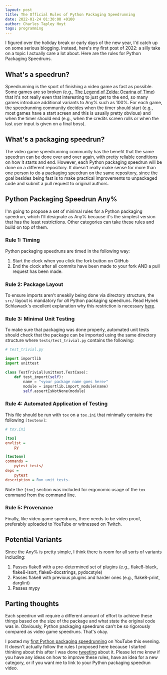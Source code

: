 ```yaml
---
layout: post
title: The Official Rules of Python Packaging Speedrunning
date: 2022-01-24 01:30:00 +0100
author: Charles Tapley Hoyt
tags: programming
---
```

I figured over the holiday break or early days of the new year, I'd catch up on
some serious blogging. Instead, here's my first post of 2022: a silly take on
a topic I actually care a lot about. Here are the rules for Python Packaging
Speedruns.

## What's a speedrun?

Speedrunning is the sport of finishing a video game as fast as possible. Some
games are so broken 
(e.g., [The Legend of Zelda: Ocarina of Time](https://www.speedrun.com/oot))
that it's not really even that interesting to just get to the end, so many
games introduce additional variants to Any% such as 100%. For each game,
the speedrunning community decides when the timer should start (e.g., most games
have a start screen and this is usually pretty obvious) and when the timer
should end (e.g., when the credits screen rolls or when the last user input
is given on a final boss). 

## What's a packaging speedrun?

The video game speedrunning community has the benefit that the
same speedrun can be done over and over again, with pretty reliable conditions
on how it starts and end. However, each Python packaging speedrun will be
done on a different repository. It doesn't really make sense for more than one
person to do a packaging speedrun on the same repository, since the goal besides
being fast is to make practical improvements to unpackaged code and submit
a pull request to original authors. 

## Python Packaging Speedrun Any%

I'm going to propose a set of minimal rules for a Python packaging speedrun,
which I'll designate as Any% because it's the simplest version that has the
least restrictions. Other categories can take these rules and build on top
of them.

### Rule 1: Timing

Python packaging speedruns are timed in the following way:

1. Start the clock when you click the fork button on GitHub
2. End the clock after all commits have been made to your fork AND a pull request has been made.

### Rule 2: Package Layout

To ensure imports aren't sneakily being done via directory structure, the
`src/` layout is mandatory for _all_ Python packaging speedruns. Read
Hynek Schlawack's excellent explanation why this restriction is necessary
[here](https://hynek.me/articles/testing-packaging/).

### Rule 3: Minimal Unit Testing

To make sure that packaging was done properly, automated unit tests should check
that the package can be imported using the same directory structure
where `tests/test_trivial.py` contains the following:

```python
# test_trivial.py

import importlib
import unittest

class TestTrivial(unittest.TestCase):
    def test_import(self):
        name = "<your package name goes here>"
        module = importlib.import_module(name)
        self.assertIsNotNone(module)
```

### Rule 4: Automated Application of Testing

This file should be run with `tox` on a `tox.ini` that minimally contains the
following `[testenv]`:

```ini
# tox.ini

[tox]
envlist =
    py

[testenv]
commands =
    pytest tests/
deps =
    pytest
description = Run unit tests.
```

Note the `[tox]` section was included for ergonomic usage of the `tox` command
from the command line.

### Rule 5: Provenance

Finally, like video game speedruns, there needs to be video proof, preferably
uploaded to YouTube or witnessed on Twitch.

## Potential Variants

Since the Any% is pretty simple, I think there is room for all sorts of variants
including:

1. Passes flake8 with a pre-determined set of plugins (e.g., flake8-black, flake8-isort, flake8-docstrings, pydocstyle)
2. Passes flake8 with previous plugins and harder ones (e.g., flake8-print, darglint)
3. Passes mypy

## Parting thoughts

Each speedrun will require a different amount of effort to achieve
these things based on the size of the package and what state the original code
was in. Obviously, Python packaging speedruns can't be so rigorously compared
as video game speedruns. That's okay.

I posted my [first Python packaging speedrunning](https://www.youtube.com/watch?v=-aje6kszNcc)
on YouTube this evening. It doesn't actually follow the rules I proposed here
because I started thinking about this after I was done [tweeting](https://twitter.com/cthoyt/status/1485406393251377159)
about it. Please let me know if you have any ideas on how to improve these
rules, have an idea for a new category, or if you want me to link to your
Python packaging speedrun video.
